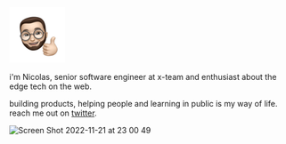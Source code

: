 
<p align="left">
   <img src="https://raw.githubusercontent.com/NicolasLopes7/NicolasLopes7/master/ffa2489a-82ad-48a1-aa34-fb0ae44453dc.webp" alt="Whats-App-Image-2020-07-15-at-21-42-06-  2-2" border="0" width="100">
</p>

i'm Nicolas, senior software engineer at x-team and enthusiast about the edge tech on the web.

building products, helping people and learning in public is my way of life. reach me out on [twitter](https://twitter.com/nicolaslopess__).


<img width="333" alt="Screen Shot 2022-11-21 at 23 00 49" src="https://user-images.githubusercontent.com/57234795/203198794-4cf984b1-bfee-43f6-b7a9-7da52450a145.png">

